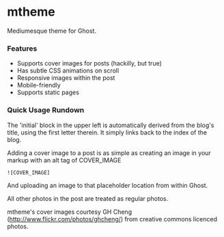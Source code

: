 mtheme
======

Mediumesque theme for Ghost.

### Features

- Supports cover images for posts (hackilly, but true)
- Has subtle CSS animations on scroll
- Responsive images within the post
- Mobile-friendly
- Supports static pages

### Quick Usage Rundown
The 'initial' block in the upper left is automatically derived from the blog's title, using the first letter therein. It simply links back to the index of the blog.

Adding a cover image to a post is as simple as creating an image in your markup with an alt tag of COVER_IMAGE

`![COVER_IMAGE]`

And uploading an image to that placeholder location from within Ghost.

All other photos in the post are treated as regular photos.


mtheme's cover images courtesy GH Cheng (http://www.flickr.com/photos/ghcheng/) from creative commons licenced photos.